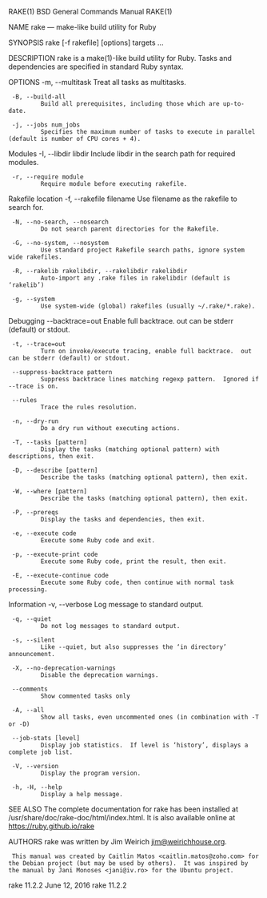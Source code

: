 RAKE(1)                                                                                                                                       BSD General Commands Manual                                                                                                                                       RAKE(1)

NAME
     rake — make-like build utility for Ruby

SYNOPSIS
     rake [-f rakefile] [options] targets ...

DESCRIPTION
     rake is a make(1)-like build utility for Ruby.  Tasks and dependencies are specified in standard Ruby syntax.

OPTIONS
     -m, --multitask
             Treat all tasks as multitasks.

     -B, --build-all
             Build all prerequisites, including those which are up-to-date.

     -j, --jobs num_jobs
             Specifies the maximum number of tasks to execute in parallel (default is number of CPU cores + 4).

   Modules
     -I, --libdir libdir
             Include libdir in the search path for required modules.

     -r, --require module
             Require module before executing rakefile.

   Rakefile location
     -f, --rakefile filename
             Use filename as the rakefile to search for.

     -N, --no-search, --nosearch
             Do not search parent directories for the Rakefile.

     -G, --no-system, --nosystem
             Use standard project Rakefile search paths, ignore system wide rakefiles.

     -R, --rakelib rakelibdir, --rakelibdir rakelibdir
             Auto-import any .rake files in rakelibdir (default is ‘rakelib’)

     -g, --system
             Use system-wide (global) rakefiles (usually ~/.rake/*.rake).

   Debugging
     --backtrace=out
             Enable full backtrace.  out can be stderr (default) or stdout.

     -t, --trace=out
             Turn on invoke/execute tracing, enable full backtrace.  out can be stderr (default) or stdout.

     --suppress-backtrace pattern
             Suppress backtrace lines matching regexp pattern.  Ignored if --trace is on.

     --rules
             Trace the rules resolution.

     -n, --dry-run
             Do a dry run without executing actions.

     -T, --tasks [pattern]
             Display the tasks (matching optional pattern) with descriptions, then exit.

     -D, --describe [pattern]
             Describe the tasks (matching optional pattern), then exit.

     -W, --where [pattern]
             Describe the tasks (matching optional pattern), then exit.

     -P, --prereqs
             Display the tasks and dependencies, then exit.

     -e, --execute code
             Execute some Ruby code and exit.

     -p, --execute-print code
             Execute some Ruby code, print the result, then exit.

     -E, --execute-continue code
             Execute some Ruby code, then continue with normal task processing.

   Information
     -v, --verbose
             Log message to standard output.

     -q, --quiet
             Do not log messages to standard output.

     -s, --silent
             Like --quiet, but also suppresses the ‘in directory’ announcement.

     -X, --no-deprecation-warnings
             Disable the deprecation warnings.

     --comments
             Show commented tasks only

     -A, --all
             Show all tasks, even uncommented ones (in combination with -T or -D)

     --job-stats [level]
             Display job statistics.  If level is ‘history’, displays a complete job list.

     -V, --version
             Display the program version.

     -h, -H, --help
             Display a help message.

SEE ALSO
     The complete documentation for rake has been installed at /usr/share/doc/rake-doc/html/index.html.  It is also available online at https://ruby.github.io/rake

AUTHORS
     rake was written by Jim Weirich <jim@weirichhouse.org>.

     This manual was created by Caitlin Matos <caitlin.matos@zoho.com> for the Debian project (but may be used by others).  It was inspired by the manual by Jani Monoses <jani@iv.ro> for the Ubuntu project.

rake 11.2.2                                                                                                                                          June 12, 2016                                                                                                                                          rake 11.2.2
